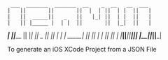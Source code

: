      ___  _______  _______  __    _  __   __  ___  
    |   ||       ||       ||  |  | ||  | |  ||   | 
    |   ||  _____||   _   ||   |_| ||  | |  ||   | 
    |   || |_____ |  | |  ||       ||  |_|  ||   | 
 ___|   ||_____  ||  |_|  ||  _    ||       ||   | 
|       | _____| ||       || | |   ||       ||   | 
|_______||_______||_______||_|  |__||_______||___|

To generate an iOS XCode Project from a JSON File
